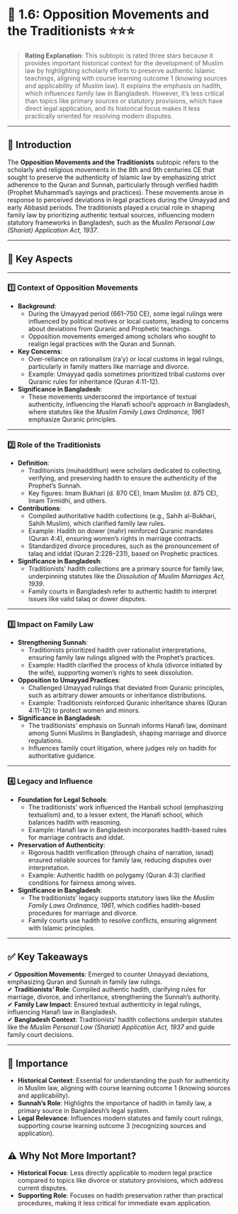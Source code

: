
# 📑 **1.6: Opposition Movements and the Traditionists** ⭐⭐⭐

> **Rating Explanation**: This subtopic is rated three stars because it provides important historical context for the development of Muslim law by highlighting scholarly efforts to preserve authentic Islamic teachings, aligning with course learning outcome 1 (knowing sources and applicability of Muslim law). It explains the emphasis on hadith, which influences family law in Bangladesh. However, it’s less critical than topics like primary sources or statutory provisions, which have direct legal application, and its historical focus makes it less practically oriented for resolving modern disputes.

---

## **📌 Introduction**

The **Opposition Movements and the Traditionists** subtopic refers to the scholarly and religious movements in the 8th and 9th centuries CE that sought to preserve the authenticity of Islamic law by emphasizing strict adherence to the Quran and Sunnah, particularly through verified hadith (Prophet Muhammad’s sayings and practices). These movements arose in response to perceived deviations in legal practices during the Umayyad and early Abbasid periods. The traditionists played a crucial role in shaping family law by prioritizing authentic textual sources, influencing modern statutory frameworks in Bangladesh, such as the *Muslim Personal Law (Shariat) Application Act, 1937*.

---

## **🔑 Key Aspects**

---

### **1️⃣ Context of Opposition Movements**

- **Background**:
  - During the Umayyad period (661–750 CE), some legal rulings were influenced by political motives or local customs, leading to concerns about deviations from Quranic and Prophetic teachings.
  - Opposition movements emerged among scholars who sought to realign legal practices with the Quran and Sunnah.
- **Key Concerns**:
  - Over-reliance on rationalism (ra’y) or local customs in legal rulings, particularly in family matters like marriage and divorce.
  - Example: Umayyad qadis sometimes prioritized tribal customs over Quranic rules for inheritance (Quran 4:11-12).
- **Significance in Bangladesh**:
  - These movements underscored the importance of textual authenticity, influencing the Hanafi school’s approach in Bangladesh, where statutes like the *Muslim Family Laws Ordinance, 1961* emphasize Quranic principles.

---

### **2️⃣ Role of the Traditionists**

- **Definition**:
  - Traditionists (muhaddithun) were scholars dedicated to collecting, verifying, and preserving hadith to ensure the authenticity of the Prophet’s Sunnah.
  - Key figures: Imam Bukhari (d. 870 CE), Imam Muslim (d. 875 CE), Imam Tirmidhi, and others.
- **Contributions**:
  - Compiled authoritative hadith collections (e.g., Sahih al-Bukhari, Sahih Muslim), which clarified family law rules.
  - Example: Hadith on dower (mahr) reinforced Quranic mandates (Quran 4:4), ensuring women’s rights in marriage contracts.
  - Standardized divorce procedures, such as the pronouncement of talaq and iddat (Quran 2:228–231), based on Prophetic practices.
- **Significance in Bangladesh**:
  - Traditionists’ hadith collections are a primary source for family law, underpinning statutes like the *Dissolution of Muslim Marriages Act, 1939*.
  - Family courts in Bangladesh refer to authentic hadith to interpret issues like valid talaq or dower disputes.

---

### **3️⃣ Impact on Family Law**

- **Strengthening Sunnah**:
  - Traditionists prioritized hadith over rationalist interpretations, ensuring family law rulings aligned with the Prophet’s practices.
  - Example: Hadith clarified the process of khula (divorce initiated by the wife), supporting women’s rights to seek dissolution.
- **Opposition to Umayyad Practices**:
  - Challenged Umayyad rulings that deviated from Quranic principles, such as arbitrary dower amounts or inheritance distributions.
  - Example: Traditionists reinforced Quranic inheritance shares (Quran 4:11-12) to protect women and minors.
- **Significance in Bangladesh**:
  - The traditionists’ emphasis on Sunnah informs Hanafi law, dominant among Sunni Muslims in Bangladesh, shaping marriage and divorce regulations.
  - Influences family court litigation, where judges rely on hadith for authoritative guidance.

---

### **4️⃣ Legacy and Influence**

- **Foundation for Legal Schools**:
  - The traditionists’ work influenced the Hanbali school (emphasizing textualism) and, to a lesser extent, the Hanafi school, which balances hadith with reasoning.
  - Example: Hanafi law in Bangladesh incorporates hadith-based rules for marriage contracts and iddat.
- **Preservation of Authenticity**:
  - Rigorous hadith verification (through chains of narration, isnad) ensured reliable sources for family law, reducing disputes over interpretation.
  - Example: Authentic hadith on polygamy (Quran 4:3) clarified conditions for fairness among wives.
- **Significance in Bangladesh**:
  - The traditionists’ legacy supports statutory laws like the *Muslim Family Laws Ordinance, 1961*, which codifies hadith-based procedures for marriage and divorce.
  - Family courts use hadith to resolve conflicts, ensuring alignment with Islamic principles.

---

## **✅ Key Takeaways**

✔ **Opposition Movements**: Emerged to counter Umayyad deviations, emphasizing Quran and Sunnah in family law rulings.  
✔ **Traditionists’ Role**: Compiled authentic hadith, clarifying rules for marriage, divorce, and inheritance, strengthening the Sunnah’s authority.  
✔ **Family Law Impact**: Ensured textual authenticity in legal rulings, influencing Hanafi law in Bangladesh.  
✔ **Bangladesh Context**: Traditionists’ hadith collections underpin statutes like the *Muslim Personal Law (Shariat) Application Act, 1937* and guide family court decisions.

---

## **🌟 Importance**

- **Historical Context**: Essential for understanding the push for authenticity in Muslim law, aligning with course learning outcome 1 (knowing sources and applicability).  
- **Sunnah’s Role**: Highlights the importance of hadith in family law, a primary source in Bangladesh’s legal system.  
- **Legal Relevance**: Influences modern statutes and family court rulings, supporting course learning outcome 3 (recognizing sources and application).

## **⚠️ Why Not More Important?**

- **Historical Focus**: Less directly applicable to modern legal practice compared to topics like divorce or statutory provisions, which address current disputes.  
- **Supporting Role**: Focuses on hadith preservation rather than practical procedures, making it less critical for immediate exam application.
